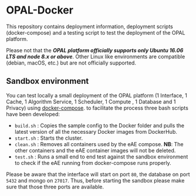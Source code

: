 # OPAL-Docker

This repository contains deployment information, deployment scripts (docker-compose) and a testing script to test the deployment of the OPAL platform.

Please not that the **_OPAL platform officially supports only Ubuntu 16.06 LTS and node 8.x or above_**. Other Linux like environments are compatible (debian, macOS, etc.) but are not officially supported. 

## Sandbox environment

You can test locally a small deployment of the OPAL platform (1 Interface, 1 Cache, 1 Algorithm Service, 1 Scheduler, 1 Compute , 1 Database and 1 Privacy) using [docker-compose](https://docs.docker.com/compose/).
to facilitate the process three bash scripts have been developed: 
  * `build.sh` : Copies the sample config to the Docker folder and pulls the latest version of all the necessary Docker images from DockerHub.
  * `start.sh` : Starts the cluster.
  * `clean.sh` : Removes all containers used by the eAE compose. **NB**: The other containers and the eAE container images will not be deleted. 
  * `test.sh` : Runs a small end to end test against the sandbox environment to check if the eAE running from docker-compose runs properly.

Please be aware that the interface will start on port `80`, the database on port `5432` and mongo on `27017`. Thus, before starting the sandbox please make sure that those three ports are available.
